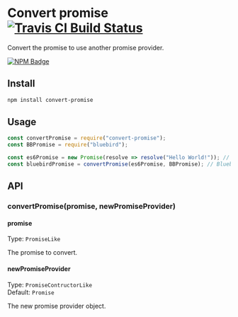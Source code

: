 # Convert promise [![Travis CI Build Status](https://img.shields.io/travis/com/Richienb/convert-promise/master.svg?style=for-the-badge)](https://travis-ci.com/Richienb/convert-promise)

Convert the promise to use another promise provider.

[![NPM Badge](https://nodei.co/npm/convert-promise.png)](https://npmjs.com/package/convert-promise)

## Install

```sh
npm install convert-promise
```

## Usage

```js
const convertPromise = require("convert-promise");
const BBPromise = require("bluebird");

const es6Promise = new Promise(resolve => resolve("Hello World!")); // Regular native promise.
const bluebirdPromise = convertPromise(es6Promise, BBPromise); // Bluebird promise.
```

## API

### convertPromise(promise, newPromiseProvider)

#### promise

Type: `PromiseLike`

The promise to convert.

#### newPromiseProvider

Type: `PromiseContructorLike`\
Default: `Promise`

The new promise provider object.
